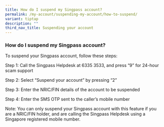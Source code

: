 ```yaml
---
title: How do I suspend my Singpass account?
permalink: /my-account/suspending-my-account/how-to-suspend/
variant: tiptap
description: ""
third_nav_title: Suspending your account
---
```

<h3>How do I suspend my Singpass account?</h3>
<p>To suspend your Singpass account, follow these steps:</p>
<p>Step 1: Call the Singpass Helpdesk at 6335 3533, and press “9” for 24-hour
scam support</p>
<p>Step 2: Select “Suspend your account” by pressing “2”</p>
<p>Step 3: Enter the NRIC/FIN details of the account to be suspended</p>
<p>Step 4: Enter the SMS OTP sent to the caller’s mobile number</p>
<p>Note: You can only suspend your Singpass account with this feature if
you are a NRIC/FIN holder, and are calling the Singpass Helpdesk using
a Singapore registered mobile number.</p>